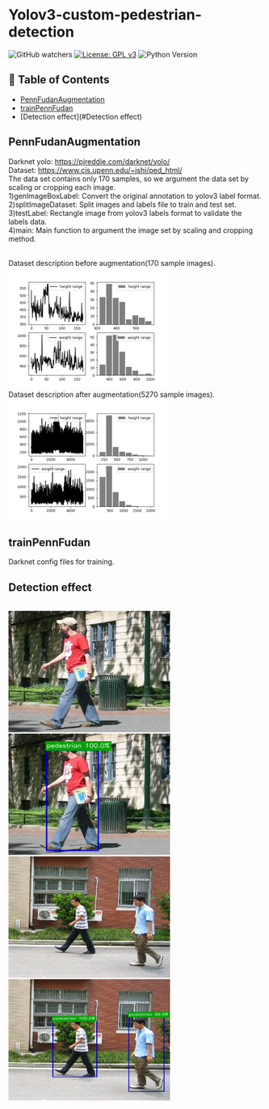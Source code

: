 # Yolov3-custom-pedestrian-detection 
![GitHub watchers](https://img.shields.io/github/watchers/StevenHuang2020/yolov3-custom-pedestrian-detection?label=Watch)
[![License: GPL v3](https://img.shields.io/badge/License-GPLv3-blue.svg)](https://www.gnu.org/licenses/gpl-3.0)
![Python Version](https://img.shields.io/badge/python-v3.6-blue)

## 📝 Table of Contents
- [PennFudanAugmentation](#PennFudanAugmentation)
- [trainPennFudan](#trainPennFudan)
- [Detection effect](#Detection effect)


## PennFudanAugmentation
Darknet yolo: https://pjreddie.com/darknet/yolo/
<br/>
Dataset: https://www.cis.upenn.edu/~jshi/ped_html/ 
<br/>
The data set contains only 170 samples, so we argument the data set 
by scaling or cropping each image.
<br/>
1)genImageBoxLabel: Convert the original annotation to yolov3 label format.
<br/>
2)splitImageDataset: Split images and labels file to train and test set.
<br/>
3)testLabel: Rectangle image from yolov3 labels format to validate the labels data.
<br/>
4)main: Main function to argument the image set by scaling and cropping method.

<br/>
Dataset description before augmentation(170 sample images).
<br/>
<img src="res/dataset.png" width="320" height="240">
<br/>
Dataset description after augmentation(5270 sample images).
<br/>
<img src="res/datasetAug.png" width="320" height="240">

## trainPennFudan
Darknet config files for training.

## Detection effect 
<br/>
<img src="res/pd.png" width="320" height="240">
<img src="res/pd_detect.png" width="320" height="240">
<img src="res/pd2.png" width="320" height="240">
<img src="res/pd2_detect.png" width="320" height="240">

